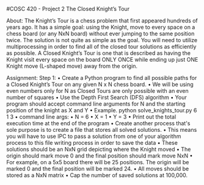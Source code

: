 #COSC 420 - Project 2
The Closed Knight’s Tour

About: 
	The Knight’s Tour is a chess problem that first appeared hundreds of years ago. It has a simple goal: using the Knight, move to every space on a chess board (or any NxN board) without ever jumping to the same position twice.  The solution is not quite as simple as the goal.  You will need to utilize multiprocessing in order to find all of the closed tour solutions as efficiently as possible. A Closed Knight’s Tour is one that is described as having the Knight visit every space on the board ONLY ONCE while ending up just ONE Knight move (L-shaped move) away from the origin.

Assignment:
Step 1:
	•	Create a Python program to find all possible paths for a Closed Knight’s Tour on any given N x N chess board.
	•	We will be using even numbers only for N as Closed Tours are only possible with an even number of squares
	•	Use the Depth First Search (DFS) algorithm
	•	Your program should accept command line arguments for N and the starting position of the knight as X and Y
	•	Example. python solve_knights_tour.py 6 1 3
	•	command line args:
	•	N = 6
	•	X = 1
	•	Y = 3
	•	Print out the total execution time at the end of the program
	•	Create another process that's sole purpose is to create a file that stores all solved solutions.
	•	This means you will have to use IPC to pass a solution from one of your algorithm process to this file writing process in order to save the data
	•	These solutions should be an NxN grid depicting where the Knight moved
	•	The origin should mark move 0 and the final position should mark move NxN
	•	For example, on a 5x5 board there will be 25 positions.  The origin will be marked 0 and the final position will be marked 24.
	•	All moves should be stored as a NxN matrix
	•	Cap the number of saved solutions at 100,000.

